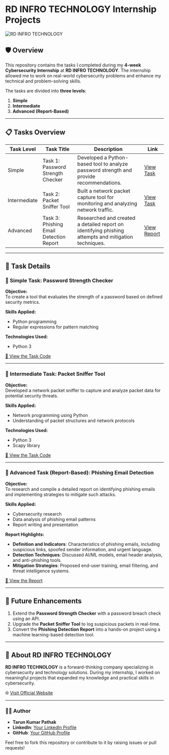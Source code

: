 # RD INFRO TECHNOLOGY Internship Projects  
![RD INFRO TECHNOLOGY](https://media.licdn.com/dms/image/v2/D560BAQEWh2s4eE-q1Q/company-logo_200_200/company-logo_200_200/0/1719450736350?e=2147483647&v=beta&t=e_UqkO6Rqre7jOOqoKIS-KnfPH0Ezebpf7C6s9X20VE)
## 🛡️ Overview  

This repository contains the tasks I completed during my **4-week Cybersecurity Internship** at **RD INFRO TECHNOLOGY**. The internship allowed me to work on real-world cybersecurity problems and enhance my technical and problem-solving skills.  

The tasks are divided into **three levels**:  
1. **Simple**  
2. **Intermediate**  
3. **Advanced (Report-Based)**  

---

## 📋 Tasks Overview  

| **Task Level**  | **Task Title**                   | **Description**                                                | **Link**                                  |
|------------------|----------------------------------|----------------------------------------------------------------|-------------------------------------------|
| Simple          | Task 1: Password Strength Checker | Developed a Python-based tool to analyze password strength and provide recommendations. | [View Task](#)                           |
| Intermediate     | Task 2: Packet Sniffer Tool       | Built a network packet capture tool for monitoring and analyzing network traffic.       | [View Task](#)                           |
| Advanced         | Task 3: Phishing Email Detection Report | Researched and created a detailed report on identifying phishing attempts and mitigation techniques. | [View Report](#)                          |

---

## 📝 Task Details  

### 🔹 Simple Task: Password Strength Checker  
**Objective:**  
To create a tool that evaluates the strength of a password based on defined security metrics.  

**Skills Applied:**  
- Python programming  
- Regular expressions for pattern matching  

**Technologies Used:**  
- Python 3  

[📁 View the Task Code](#)  

---

### 🔹 Intermediate Task: Packet Sniffer Tool  
**Objective:**  
Developed a network packet sniffer to capture and analyze packet data for potential security threats.  

**Skills Applied:**  
- Network programming using Python  
- Understanding of packet structures and network protocols  

**Technologies Used:**  
- Python 3  
- Scapy library  

[📁 View the Task Code](#)  

---

### 🔹 Advanced Task (Report-Based): Phishing Email Detection  
**Objective:**  
To research and compile a detailed report on identifying phishing emails and implementing strategies to mitigate such attacks.  

**Skills Applied:**  
- Cybersecurity research  
- Data analysis of phishing email patterns  
- Report writing and presentation  

**Report Highlights:**  
- **Definition and Indicators**: Characteristics of phishing emails, including suspicious links, spoofed sender information, and urgent language.  
- **Detection Techniques**: Discussed AI/ML models, email header analysis, and anti-phishing tools.  
- **Mitigation Strategies**: Proposed end-user training, email filtering, and threat intelligence systems.  

[📁 View the Report](#)  

---

## 🚀 Future Enhancements  

1. Extend the **Password Strength Checker** with a password breach check using an API.  
2. Upgrade the **Packet Sniffer Tool** to log suspicious packets in real-time.  
3. Convert the **Phishing Detection Report** into a hands-on project using a machine learning-based detection tool.  

---

## 📖 About RD INFRO TECHNOLOGY  
**RD INFRO TECHNOLOGY** is a forward-thinking company specializing in cybersecurity and technology solutions. During my internship, I worked on meaningful projects that expanded my knowledge and practical skills in cybersecurity.  

🌐 [Visit Official Website](https://rdinfrotechnology.netlify.app/)  

---

### 👨‍💻 Author  

- **Tarun Kumar Pathak**  
- **LinkedIn**: [Your LinkedIn Profile](#)  
- **GitHub**: [Your GitHub Profile](#)  

Feel free to fork this repository or contribute to it by raising issues or pull requests!  
